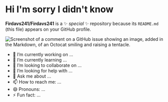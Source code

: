 # Hi I'm sorry I didn't know 

**Firdavs241/Firdavs241** is a ✨ _special_ ✨ repository because its `README.md` (this file) appears on your GitHub profile.

![Screenshot of a comment on a GitHub issue showing an image, added in the Markdown, of an Octocat smiling and raising a tentacle.](![image](https://github.com/user-attachments/assets/d0bf7a24-3d32-4e42-b9d7-04c69bc5c507)
)


- 🔭 I’m currently working on ...
- 🌱 I’m currently learning ...
- 👯 I’m looking to collaborate on ...
- 🤔 I’m looking for help with ...
- 💬 Ask me about ...
- 📫 How to reach me: ...
- 😄 Pronouns: ...
- ⚡ Fun fact: ...
  
